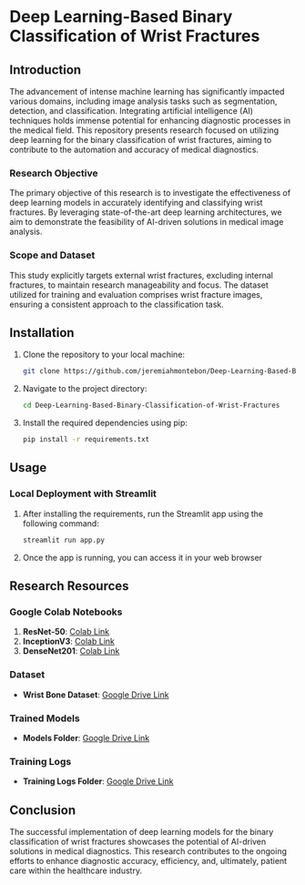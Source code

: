 # Deep Learning-Based Binary Classification of Wrist Fractures

## Introduction
The advancement of intense machine learning has significantly impacted various domains, including image analysis tasks such as segmentation, detection, and classification. Integrating artificial intelligence (AI) techniques holds immense potential for enhancing diagnostic processes in the medical field. This repository presents research focused on utilizing deep learning for the binary classification of wrist fractures, aiming to contribute to the automation and accuracy of medical diagnostics.

### Research Objective
The primary objective of this research is to investigate the effectiveness of deep learning models in accurately identifying and classifying wrist fractures. By leveraging state-of-the-art deep learning architectures, we aim to demonstrate the feasibility of AI-driven solutions in medical image analysis.

### Scope and Dataset
This study explicitly targets external wrist fractures, excluding internal fractures, to maintain research manageability and focus. The dataset utilized for training and evaluation comprises wrist fracture images, ensuring a consistent approach to the classification task.

## Installation
1. Clone the repository to your local machine:
   ```bash
   git clone https://github.com/jeremiahmontebon/Deep-Learning-Based-Binary-Classification-of-Wrist-Fractures.git
2. Navigate to the project directory:
   ```bash
   cd Deep-Learning-Based-Binary-Classification-of-Wrist-Fractures
3. Install the required dependencies using pip:
   ```bash
   pip install -r requirements.txt

## Usage
### Local Deployment with Streamlit
1. After installing the requirements, run the Streamlit app using the following command:
   ```bash
   streamlit run app.py
2. Once the app is running, you can access it in your web browser

## Research Resources

### Google Colab Notebooks
1. **ResNet-50**: [Colab Link](https://colab.research.google.com/drive/1tYcSDRTBVsgE05k_xzYCuI88Ib42jmOh?usp=drive_link)
2. **InceptionV3**: [Colab Link](https://colab.research.google.com/drive/14F1jOoVQkua4C63Yq8L-HekoxkTHk1YZ?usp=drive_link)
3. **DenseNet201**: [Colab Link](https://colab.research.google.com/drive/1rNfKTR8tYAd6U-g3y3tN7dLDjJC_BkwJ?usp=drive_link)

### Dataset
- **Wrist Bone Dataset**: [Google Drive Link](https://drive.google.com/drive/folders/19iUwj2Aub4UO3d-451ojTomCFStxZ-DR?usp=drive_link)

### Trained Models
- **Models Folder**: [Google Drive Link](https://drive.google.com/drive/folders/1cZEELD-nDXUUODve6LxFZQx1fW36alUK?usp=drive_link)

### Training Logs
- **Training Logs Folder**: [Google Drive Link](https://drive.google.com/drive/folders/1qcRtpE5mrTbftTAa-NN-TKiPYDuAqYYK?usp=drive_link)

## Conclusion
The successful implementation of deep learning models for the binary classification of wrist fractures showcases the potential of AI-driven solutions in medical diagnostics. This research contributes to the ongoing efforts to enhance diagnostic accuracy, efficiency, and, ultimately, patient care within the healthcare industry.
